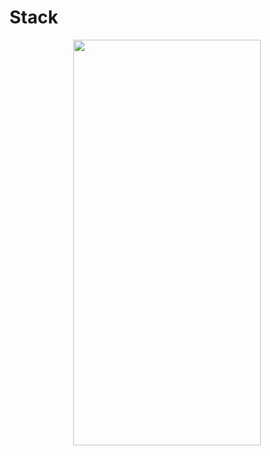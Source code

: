 # Stack
<p align="center">
<img src="https://docs.google.com/uc?id=1v_jpbwUbOhEjLRrmEB2z4_S21FFjdAZo" height="649" width="300">
</p>

```dart

```
